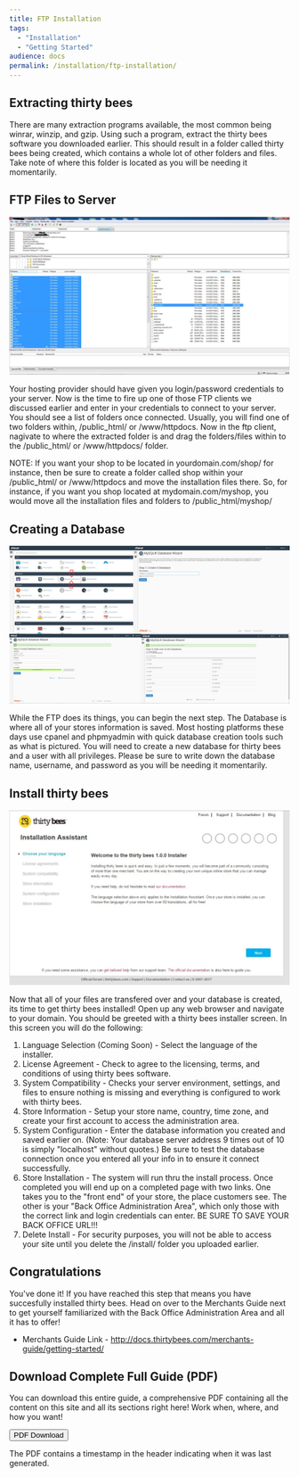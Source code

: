 ```yaml
---
title: FTP Installation
tags:
  - "Installation"
  - "Getting Started"
audience: docs
permalink: /installation/ftp-installation/
---
```


## Extracting thirty bees

There are many extraction programs available, the most common being winrar, winzip, and gzip.  Using such a program, extract the thirty bees software you downloaded earlier.  This should result in a folder called thirty bees being created, which contains a whole lot of other folders and files.  Take note of where this folder is located as you will be needing it momentarily.

## FTP Files to Server
![Thirty Bees Transfer Files](../images/installation/installation-ftp_installation-transfer_files.jpg  "Thirty Bees Transfer Files")

Your hosting provider should have given you login/password credentials to your server.  Now is the time to fire up one of those FTP clients we discussed earlier and enter in your credentials to connect to your server.  You should see a list of folders once connected.  Usually, you will find one of two folders within, /public_html/ or /www/httpdocs.  Now in the ftp client, nagivate to where the extracted folder is and drag the folders/files within to the /public_html/ or /www/httpdocs/ folder.

NOTE: If you want your shop to be located in yourdomain.com/shop/ for instance, then be sure to create a folder called shop within your /public_html/ or /www/httpdocs and move the installation files there.  So, for instance, if you want you shop located at mydomain.com/myshop, you would move all the installation files and folders to /public_html/myshop/

## Creating a Database
![Thirty Bees Database Creation](../images/installation/installation-ftp_installation-db_creation.jpg  "Thirty Bees Database Creation")

While the FTP does its things, you can begin the next step.  The Database is where all of your stores information is saved.  Most hosting platforms these days use cpanel and phpmyadmin with quick database creation tools such as what is pictured.  You will need to create a new database for thirty bees and a user with all privileges.  Please be sure to write down the database name, username, and password as you will be needing it momentarily.

## Install thirty bees
![Thirty Bees Installation](../images/installation/installation-ftp_installation-thirtybees_installer.jpg  "Thirty Bees Installation")

Now that all of your files are transfered over and your database is created, its time to get thirty bees installed!  Open up any web browser and navigate to your domain.  You should be greeted with a thirty bees installer screen.  In this screen you will do the following:

1. Language Selection (Coming Soon) - Select the language of the installer.
2. License Agreement - Check to agree to the licensing, terms, and conditions of using thirty bees software.
3. System Compatibility - Checks your server environment, settings, and files to ensure nothing is missing and everything is configured to work with thirty bees.
4. Store Information - Setup your store name, country, time zone, and create your first account to access the administration area.
5. System Configuration - Enter the database information you created and saved earlier on. (Note: Your database server address 9 times out of 10 is simply "localhost" without quotes.)  Be sure to test the database connection once you entered all your info in to ensure it connect successfully.
6. Store Installation - The system will run thru the install process.  Once completed you will end up on a completed page with two links.  One takes you to the "front end" of your store, the place customers see.  The other is your "Back Office Administration Area", which only those with the correct link and login credentials can enter.  BE SURE TO SAVE YOUR BACK OFFICE URL!!!
7. Delete Install - For security purposes, you will not be able to access your site until you delete the /install/ folder you uploaded earlier. 

## Congratulations

You've done it!  If you have reached this step that means you have succesfully installed thirty bees.   Head on over to the Merchants Guide next to get yourself familiarized with the Back Office Administration Area and all it has to offer!

* Merchants Guide Link - http://docs.thirtybees.com/merchants-guide/getting-started/

## Download Complete Full Guide (PDF)

You can download this entire guide, a comprehensive PDF containing all the content on this site and all its sections right here!  Work when, where, and how you want!

<a target="_blank" class="noCrossRef" href="{{base}}/thirtybees/pdf/thirtybees_devdocs.pdf"><button type="button" class="btn btn-default" aria-label="Left Align"><span class="glyphicon glyphicon-download-alt" aria-hidden="true"></span> PDF Download</button></a>

The PDF contains a timestamp in the header indicating when it was last generated. 
